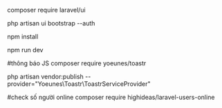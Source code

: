 composer require laravel/ui

php artisan ui bootstrap --auth

npm install

npm run dev

#thông báo JS
composer require yoeunes/toastr

php artisan vendor:publish --provider="Yoeunes\Toastr\ToastrServiceProvider"

#check số người online
composer require highideas/laravel-users-online